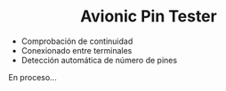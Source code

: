 <h1 align="center"> Avionic Pin Tester </h1>

- Comprobación de continuidad
- Conexionado entre terminales
- Detección automática de número de pines

En proceso...

